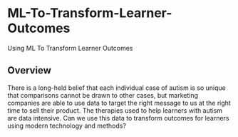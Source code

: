 # ML-To-Transform-Learner-Outcomes
Using ML To Transform Learner Outcomes

## Overview
There is a long-held belief that each individual case of autism is so unique that comparisons cannot be drawn to other cases, but marketing companies are able to use data to target the right message to us at the right time to sell their product. The therapies used to help learners with autism are data intensive. Can we use this data to transform outcomes for learners using modern technology and methods?
